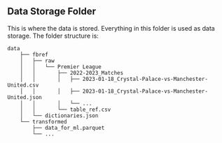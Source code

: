 ## Data Storage Folder

This is where the data is stored. Everything in this folder is used as data storage.
The folder structure is:
```
data
    ├── fbref
    │   ├── raw
    │   │   └── Premier League
    │   │       ├── 2022-2023_Matches
    │   │       │   ├── 2023-01-18_Crystal-Palace-vs-Manchester-United.csv
    │   │       │   ├── 2023-01-18_Crystal-Palace-vs-Manchester-United.json
    │   │       │   └── ...
    │   │       └── table_ref.csv
    │   └── dictionaries.json
    └── transformed
        ├── data_for_ml.parquet
        └── ...
```